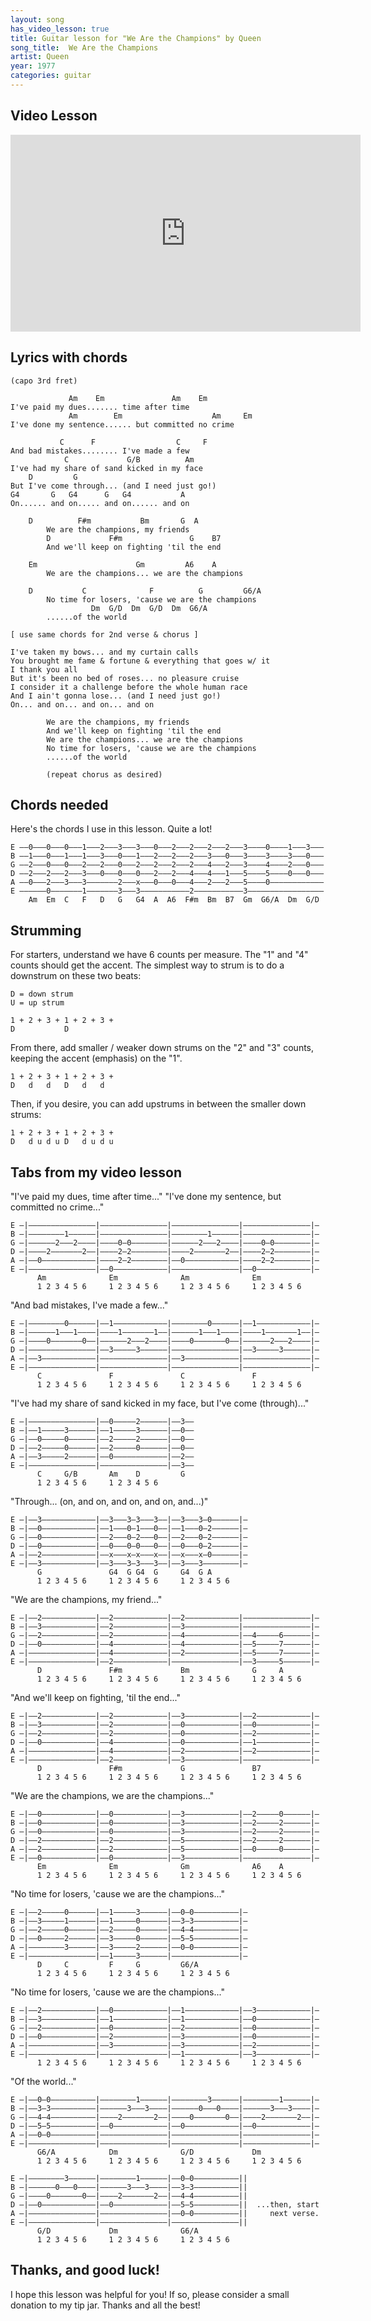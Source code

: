 ```yaml
---
layout: song
has_video_lesson: true
title: Guitar lesson for "We Are the Champions" by Queen
song_title:  We Are the Champions
artist: Queen
year: 1977
categories: guitar
---
```


## Video Lesson

<iframe width="560" height="315" src="https://www.youtube.com/embed/xqoY-V_O5P0?showinfo=0" frameborder="0" allowfullscreen></iframe>

## Lyrics with chords

    (capo 3rd fret)

                 Am    Em               Am    Em
    I've paid my dues....... time after time
                 Am        Em                    Am     Em
    I've done my sentence...... but committed no crime

               C      F                  C     F
    And bad mistakes........ I've made a few
                C             G/B          Am
    I've had my share of sand kicked in my face
        D         G
    But I've come through... (and I need just go!)
    G4       G   G4      G   G4           A
    On...... and on..... and on...... and on

        D          F#m           Bm       G  A
    		We are the champions, my friends
            D             F#m               G    B7
    		And we'll keep on fighting 'til the end

        Em                      Gm         A6    A
    		We are the champions... we are the champions

        D           C              F          G         G6/A
    		No time for losers, 'cause we are the champions
                      Dm  G/D  Dm  G/D  Dm  G6/A
    		......of the world

    [ use same chords for 2nd verse & chorus ]

    I've taken my bows... and my curtain calls
    You brought me fame & fortune & everything that goes w/ it
    I thank you all
    But it's been no bed of roses... no pleasure cruise
    I consider it a challenge before the whole human race
    And I ain't gonna lose... (and I need just go!)
    On... and on... and on... and on

    		We are the champions, my friends
    		And we'll keep on fighting 'til the end
    		We are the champions... we are the champions
    		No time for losers, 'cause we are the champions
    		......of the world

    		(repeat chorus as desired)

## Chords needed

Here's the chords I use in this lesson. Quite a lot!

    E ––0–––0–––0–––1–––2–––3–––3–––0–––2–––2–––2–––2–––3––––0––––1–––3–––
    B ––1–––0–––1–––1–––3–––0–––1–––2–––2–––2–––3–––0–––3––––3––––3–––0–––
    G ––2–––0–––0–––2–––2–––0–––2–––2–––2–––2–––4–––2–––3––––4––––2–––0–––
    D ––2–––2–––2–––3–––0–––0–––0–––2–––2–––4–––4–––1–––5––––5––––0–––0–––
    A ––0–––2–––3–––3–––––––2–––x–––0–––0–––4–––2–––2–––5––––0––––––––––––
    E ––––––0–––––––1–––––––3–––3–––––––––––2–––––––––––3–––––––––––––––––
        Am  Em  C   F   D   G   G4  A  A6  F#m  Bm  B7  Gm  G6/A  Dm  G/D

## Strumming

For starters, understand we have 6 counts per measure. The "1" and "4" counts should get the accent. The simplest way to strum is to do a downstrum on these two beats:

    D = down strum
    U = up strum

    1 + 2 + 3 + 1 + 2 + 3 +
    D           D

From there, add smaller / weaker down strums on the "2" and "3" counts, keeping the accent (emphasis) on the "1".

    1 + 2 + 3 + 1 + 2 + 3 +
    D   d   d   D   d   d

Then, if you desire, you can add upstrums in between the smaller down strums:

    1 + 2 + 3 + 1 + 2 + 3 +
    D   d u d u D   d u d u

## Tabs from my video lesson

"I've paid my dues, time after time..."
"I've done my sentence, but committed no crime..."

    E –|–––––––––––––––|–––––––––––––––|–––––––––––––––|–––––––––––––––|–
    B –|––––––––1––––––|–––––––––––––––|––––––––1––––––|–––––––––––––––|–
    G –|––––––2–––2––––|––––0–0––––––––|––––––2–––2––––|––––0–0––––––––|–
    D –|––––2–––––––2––|––––2–2––––––––|––––2–––––––2––|––––2–2––––––––|–
    A –|––0––––––––––––|––––2–2––––––––|––0––––––––––––|––––2–2––––––––|–
    E –|–––––––––––––––|––0––––––––––––|–––––––––––––––|––0––––––––––––|–
          Am              Em              Am              Em
          1 2 3 4 5 6     1 2 3 4 5 6     1 2 3 4 5 6     1 2 3 4 5 6

"And bad mistakes, I've made a few..."

    E –|––––––––0––––––|––1––––––––––––|––––––––0––––––|––1––––––––––––|–
    B –|––––––1–––1––––|––––1–––––––1––|––––––1–––1––––|––––1–––––––1––|–
    G –|––––0–––––––0––|––––––2–––2––––|––––0–––––––0––|––––––2–––2––––|–
    D –|–––––––––––––––|––3–––––3––––––|–––––––––––––––|––3–––––3––––––|–
    A –|––3––––––––––––|–––––––––––––––|––3––––––––––––|–––––––––––––––|–
    E –|–––––––––––––––|–––––––––––––––|–––––––––––––––|–––––––––––––––|–
          C               F               C               F
          1 2 3 4 5 6     1 2 3 4 5 6     1 2 3 4 5 6     1 2 3 4 5 6

"I've had my share of sand kicked in my face, but I've come (through)..."

    E –|–––––––––––––––|––0–––––2––––––|––3––
    B –|––1–––––3––––––|––1–––––3––––––|––0––
    G –|––0–––––0––––––|––2–––––2––––––|––0––
    D –|––2–––––0––––––|––2–––––0––––––|––0––
    A –|––3–––––2––––––|––0––––––––––––|––2––
    E –|–––––––––––––––|–––––––––––––––|––3––
          C     G/B       Am    D         G
          1 2 3 4 5 6     1 2 3 4 5 6

"Through... (on, and on, and on, and on, and...)"

    E –|––3––––––––––––|––3–––3–3–––3––|––3–––3–0––––––|–
    B –|––0––––––––––––|––1–––0–1–––0––|––1–––0–2––––––|–
    G –|––0––––––––––––|––2–––0–2–––0––|––2–––0–2––––––|–
    D –|––0––––––––––––|––0–––0–0–––0––|––0–––0–2––––––|–
    A –|––2––––––––––––|––x–––x–x–––x––|––x–––x–0––––––|–
    E –|––3––––––––––––|––3–––3–3–––3––|––3–––3––––––––|–
          G               G4  G G4  G     G4  G A
          1 2 3 4 5 6     1 2 3 4 5 6     1 2 3 4 5 6

"We are the champions, my friend..."

    E –|––2––––––––––––|––2––––––––––––|––2––––––––––––|–––––––––––––––|–
    B –|––3––––––––––––|––2––––––––––––|––3––––––––––––|–––––––––––––––|–
    G –|––2––––––––––––|––2––––––––––––|––4––––––––––––|––4–––––6––––––|–
    D –|––0––––––––––––|––4––––––––––––|––4––––––––––––|––5–––––7––––––|–
    A –|–––––––––––––––|––4––––––––––––|––2––––––––––––|––5–––––7––––––|–
    E –|–––––––––––––––|––2––––––––––––|–––––––––––––––|––3–––––5––––––|–
          D               F#m             Bm              G     A
          1 2 3 4 5 6     1 2 3 4 5 6     1 2 3 4 5 6     1 2 3 4 5 6

"And we'll keep on fighting, 'til the end..."

    E –|––2––––––––––––|––2––––––––––––|––3––––––––––––|––2––––––––––––|–
    B –|––3––––––––––––|––2––––––––––––|––0––––––––––––|––0––––––––––––|–
    G –|––2––––––––––––|––2––––––––––––|––0––––––––––––|––2––––––––––––|–
    D –|––0––––––––––––|––4––––––––––––|––0––––––––––––|––1––––––––––––|–
    A –|–––––––––––––––|––4––––––––––––|––2––––––––––––|––2––––––––––––|–
    E –|–––––––––––––––|––2––––––––––––|––3––––––––––––|–––––––––––––––|–
          D               F#m             G               B7
          1 2 3 4 5 6     1 2 3 4 5 6     1 2 3 4 5 6     1 2 3 4 5 6

"We are the champions, we are the champions..."

    E –|––0––––––––––––|––0––––––––––––|––3––––––––––––|––2–––––0––––––|–
    B –|––0––––––––––––|––0––––––––––––|––3––––––––––––|––2–––––2––––––|–
    G –|––0––––––––––––|––0––––––––––––|––3––––––––––––|––2–––––2––––––|–
    D –|––2––––––––––––|––2––––––––––––|––5––––––––––––|––2–––––2––––––|–
    A –|––2––––––––––––|––2––––––––––––|––5––––––––––––|––0–––––0––––––|–
    E –|––0––––––––––––|––0––––––––––––|––3––––––––––––|–––––––––––––––|–
          Em              Em              Gm              A6    A
          1 2 3 4 5 6     1 2 3 4 5 6     1 2 3 4 5 6     1 2 3 4 5 6

"No time for losers, 'cause we are the champions..."

    E –|––2–––––0––––––|––1–––––3––––––|––0–0––––––––––|–
    B –|––3–––––1––––––|––1–––––0––––––|––3–3––––––––––|–
    G –|––2–––––0––––––|––2–––––0––––––|––4–4––––––––––|–
    D –|––0–––––2––––––|––3–––––0––––––|––5–5––––––––––|–
    A –|––––––––3––––––|––3–––––2––––––|––0–0––––––––––|–
    E –|–––––––––––––––|––1–––––3––––––|–––––––––––––––|–
          D     C         F     G         G6/A
          1 2 3 4 5 6     1 2 3 4 5 6     1 2 3 4 5 6

"No time for losers, 'cause we are the champions..."

    E –|––2––––––––––––|––0––––––––––––|––1––––––––––––|––3––––––––––––|–
    B –|––3––––––––––––|––1––––––––––––|––1––––––––––––|––0––––––––––––|–
    G –|––2––––––––––––|––0––––––––––––|––2––––––––––––|––0––––––––––––|–
    D –|––0––––––––––––|––2––––––––––––|––3––––––––––––|––0––––––––––––|–
    A –|–––––––––––––––|––3––––––––––––|––3––––––––––––|––2––––––––––––|–
    E –|–––––––––––––––|–––––––––––––––|––1––––––––––––|––3––––––––––––|–
          1 2 3 4 5 6     1 2 3 4 5 6     1 2 3 4 5 6     1 2 3 4 5 6

"Of the world..."

    E –|––0–0––––––––––|––––––––1––––––|––––––––3––––––|––––––––1––––––|–
    B –|––3–3––––––––––|––––––3–––3––––|––––––0–––0––––|––––––3–––3––––|–
    G –|––4–4––––––––––|––––2–––––––2––|––––0–––––––0––|––––2–––––––2––|–
    D –|––5–5––––––––––|––0––––––––––––|––0––––––––––––|––0––––––––––––|–
    A –|––0–0––––––––––|–––––––––––––––|–––––––––––––––|–––––––––––––––|–
    E –|–––––––––––––––|–––––––––––––––|–––––––––––––––|–––––––––––––––|–
          G6/A            Dm              G/D             Dm
          1 2 3 4 5 6     1 2 3 4 5 6     1 2 3 4 5 6     1 2 3 4 5 6

    E –|––––––––3––––––|––––––––1––––––|––0–0––––––––––||
    B –|––––––0–––0––––|––––––3–––3––––|––3–3––––––––––||
    G –|––––0–––––––0––|––––2–––––––2––|––4–4––––––––––||
    D –|––0––––––––––––|––0––––––––––––|––5–5––––––––––||  ...then, start
    A –|–––––––––––––––|–––––––––––––––|––0–0––––––––––||     next verse.
    E –|–––––––––––––––|–––––––––––––––|–––––––––––––––||
          G/D             Dm              G6/A
          1 2 3 4 5 6     1 2 3 4 5 6     1 2 3 4 5 6

## Thanks, and good luck!

I hope this lesson was helpful for you! If so, please consider a small donation to my tip jar. Thanks and all the best!
